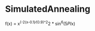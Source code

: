 # SimulatedAnnealing
 f(x) = x<sup>(-2(x-0.1)<span>&#x2215;</span>(0.9)^2</sup>2 * sin<sup>6</sup>(5*PI*x)
